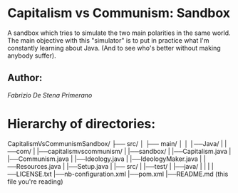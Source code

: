 # Capitalism vs Communism: Sandbox
A sandbox which tries to simulate the two main polarities in the same world. The main objective with this "simulator" is to put in practice what I'm constantly learning about Java. (And to see who's better without making anybody suffer).

## Author:
*Fabrizio De Stena Primerano*

# Hierarchy of directories:

CapitalismVsCommunismSandbox/
├── src/
│   ├── main/
│   │	│──Java/
|	   |──com/
|	      |──capitalismvscommunism/
|		 |──sandbox/
|		    |──Capitalism.java
|		    |──Communism.java
|	 	    |──Ideology.java
|		    |──IdeologyMaker.java
|		    |──Resources.java
|		    |──Setup.java
|
|── src/
|    |──test/
|       |──java/
|
|
|
|──LICENSE.txt
|──nb-configuration.xml
|──pom.xml
|──README.md (this file you're reading)
